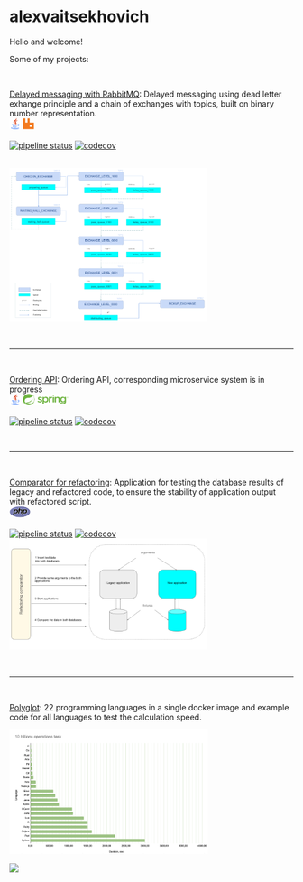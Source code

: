 # alexvaitsekhovich

Hello and welcome! 

Some of my projects:

<br>

[Delayed messaging with RabbitMQ](https://github.com/alexvaitsekhovich/rabbitmq-delayed-messaging):
Delayed messaging using dead letter exhange principle and a chain of exchanges with topics, built on binary number representation. 
<br>
<img src="https://github.com/alexvaitsekhovich/images/blob/main/java.png" width="20" height="20" alt="Java">
<img src="https://github.com/alexvaitsekhovich/images/blob/main/rabbit.png" width="20" height="20" alt="RabbitMQ">
<br><br>
[![pipeline status](https://gitlab.com/alex.vaitsekhovich/rabbitmq-delayed-messaging/badges/master/pipeline.svg)](https://gitlab.com/alex.vaitsekhovich/rabbitmq-delayed-messaging/pipelines) 
[![codecov](https://codecov.io/gh/alexvaitsekhovich/rabbitmq-delayed-messaging/branch/master/graph/badge.svg)](https://codecov.io/gh/alexvaitsekhovich/rabbitmq-delayed-messaging)

<br>
<a href="https://github.com/alexvaitsekhovich/rabbitmq-delayed-messaging"><img src="https://github.com/alexvaitsekhovich/images/blob/main/mqdelay.png" width="350" height="273" alt="MQ-delay"></a>

<br><hr><br>

[Ordering API](https://github.com/alexvaitsekhovich/order-api):
Ordering API, corresponding microservice system is in progress
<br>
<img src="https://github.com/alexvaitsekhovich/images/blob/main/java.png" width="20" height="20" alt="Java">
<img src="https://github.com/alexvaitsekhovich/images/blob/main/spring.png" width="80" height="20" alt="RabbitMQ">
<br><br>
[![pipeline status](https://gitlab.com/alex.vaitsekhovich/order-api/badges/master/pipeline.svg)](https://gitlab.com/alex.vaitsekhovich/order-api//pipelines)
[![codecov](https://codecov.io/gh/alexvaitsekhovich/order-api/branch/master/graph/badge.svg)](https://codecov.io/gh/alexvaitsekhovich/order-api)

<br><hr><br>

[Comparator for refactoring](https://github.com/alexvaitsekhovich/refactoring_comparator):
Application for testing the database results of legacy and refactored code, to ensure the stability of application output with refactored script. 
<br>
<img src="https://github.com/alexvaitsekhovich/images/blob/main/php.png" width="37" height="20" alt="Php">
<br><br>
[![pipeline status](https://gitlab.com/alex.vaitsekhovich/refactoring_comparator/badges/main/pipeline.svg)](https://gitlab.com/alex.vaitsekhovich/refactoring_comparator/pipelines) 
[![codecov](https://codecov.io/gh/alexvaitsekhovich/refactoring_comparator/branch/main/graph/badge.svg)](https://codecov.io/gh/alexvaitsekhovich/refactoring_comparator)
<br>
<a href="https://github.com/alexvaitsekhovich/refactoring_comparator"><img src="https://github.com/alexvaitsekhovich/images/blob/main/rcomparator.png" width="350" height="197" alt="Refactoring comparator"></a>

<br><hr><br>

[Polyglot](https://github.com/alexvaitsekhovich/polyglot):
22 programming languages in a single docker image and example code for all languages to test the calculation speed.

<a href="https://github.com/alexvaitsekhovich/polyglot"><img src="https://raw.githubusercontent.com/alexvaitsekhovich/polyglot/master/img/Speed.png" width="352" height="220" alt="Polyglot"></a>





![](https://visitor-badge.glitch.me/badge?page_id=alexvaitsekhovich.alexvaitsekhovich)
